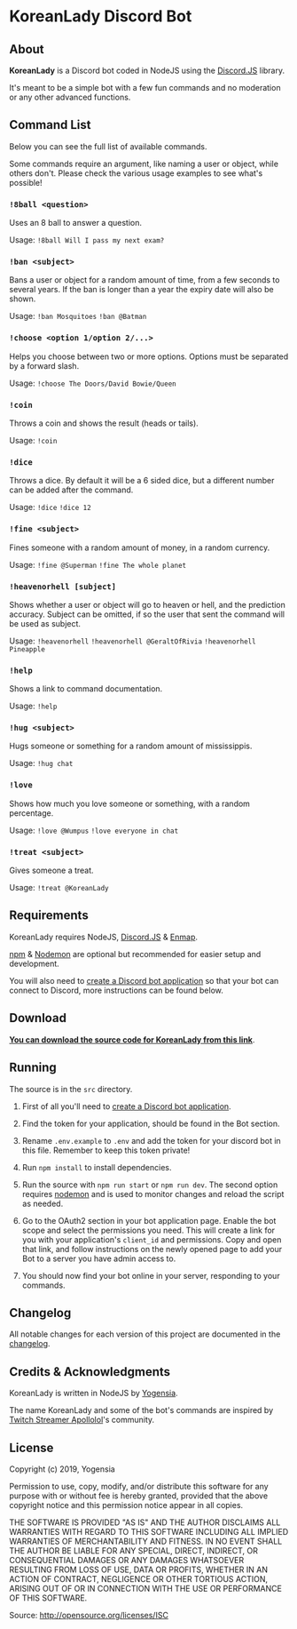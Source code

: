 # KoreanLady Discord Bot

## About

**KoreanLady** is a Discord bot coded in NodeJS using the [Discord.JS](https://discord.js.org/#/) library.

It's meant to be a simple bot with a few fun commands and no moderation or any other advanced functions.

## Command List

Below you can see the full list of available commands.

Some commands require an argument, like naming a user or object, while others don't. Please check the various usage examples to see what's possible!

### `!8ball <question>`

Uses an 8 ball to answer a question.

Usage: `!8ball Will I pass my next exam?`

### `!ban <subject>`

Bans a user or object for a random amount of time, from a few seconds to several years. If the ban is longer than a year the expiry date will also be shown.

Usage: `!ban Mosquitoes` `!ban @Batman`

### `!choose <option 1/option 2/...>`

Helps you choose between two or more options. Options must be separated by a forward slash.

Usage: `!choose The Doors/David Bowie/Queen`

### `!coin`

Throws a coin and shows the result (heads or tails).

Usage: `!coin`

### `!dice`

Throws a dice. By default it will be a 6 sided dice, but a different number can be added after the command.

Usage: `!dice` `!dice 12`

### `!fine <subject>`

Fines someone with a random amount of money, in a random currency.

Usage: `!fine @Superman` `!fine The whole planet`

### `!heavenorhell [subject]`

Shows whether a user or object will go to heaven or hell, and the prediction accuracy. Subject can be omitted, if so the user that sent the command will be used as subject.

Usage: `!heavenorhell` `!heavenorhell @GeraltOfRivia` `!heavenorhell Pineapple`

### `!help`

Shows a link to command documentation.

Usage: `!help`

### `!hug <subject>`

Hugs someone or something for a random amount of mississippis.

Usage: `!hug chat`

### `!love`

Shows how much you love someone or something, with a random percentage.

Usage: `!love @Wumpus` `!love everyone in chat`

### `!treat <subject>`

Gives someone a treat.

Usage: `!treat @KoreanLady`


## Requirements

KoreanLady requires NodeJS, [Discord.JS](https://discord.js.org/#/) & [Enmap](https://enmap.evie.dev/).

[npm](https://www.npmjs.com/get-npm) & [Nodemon](https://nodemon.io/) are optional but recommended for easier setup and development.

You will also need to [create a Discord bot application](https://discordapp.com/developers/applications/me) so that your bot can connect to Discord, more instructions can be found below.


## Download

**[You can download the source code for KoreanLady from this link](https://github.com/yogensia/korean-lady-discord-bot/archive/master.zip)**.


## Running

The source is in the `src` directory.

1. First of all you'll need to [create a Discord bot application](https://discordapp.com/developers/applications/me).

2. Find the token for your application, should be found in the Bot section.

3. Rename `.env.example` to `.env` and add the token for your discord bot in this file. Remember to keep this token private!

4. Run `npm install` to install dependencies.

5. Run the source with `npm run start` or `npm run dev`. The second option requires [nodemon](https://nodemon.io/) and is used to monitor changes and reload the script as needed.

6. Go to the OAuth2 section in your bot application page. Enable the bot scope and select the permissions you need. This will create a link for you with your application's `client_id` and permissions. Copy and open that link, and follow instructions on the newly opened page to add your Bot to a server you have admin access to.

7. You should now find your bot online in your server, responding to your commands.

## Changelog

All notable changes for each version of this project are documented in the [changelog](https://github.com/yogensia/korean-lady-discord-bot/CHANGELOG.md).


## Credits & Acknowledgments

KoreanLady is written in NodeJS by [Yogensia](https://www.yogensia.com).

The name KoreanLady and some of the bot's commands are inspired by [Twitch Streamer Apollolol](https://www.twitch.tv/apollolol)'s community.


## License

Copyright (c) 2019, Yogensia

Permission to use, copy, modify, and/or distribute this software for any purpose
with or without fee is hereby granted, provided that the above copyright notice
and this permission notice appear in all copies.

THE SOFTWARE IS PROVIDED "AS IS" AND THE AUTHOR DISCLAIMS ALL WARRANTIES WITH
REGARD TO THIS SOFTWARE INCLUDING ALL IMPLIED WARRANTIES OF MERCHANTABILITY AND
FITNESS. IN NO EVENT SHALL THE AUTHOR BE LIABLE FOR ANY SPECIAL, DIRECT,
INDIRECT, OR CONSEQUENTIAL DAMAGES OR ANY DAMAGES WHATSOEVER RESULTING FROM LOSS
OF USE, DATA OR PROFITS, WHETHER IN AN ACTION OF CONTRACT, NEGLIGENCE OR OTHER
TORTIOUS ACTION, ARISING OUT OF OR IN CONNECTION WITH THE USE OR PERFORMANCE OF
THIS SOFTWARE.

Source: http://opensource.org/licenses/ISC